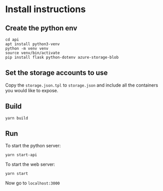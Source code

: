 # Install instructions

## Create the python env

```
cd api
apt install python3-venv
python -m venv venv
source venv/bin/activate
pip install flask python-dotenv azure-storage-blob
```

## Set the storage accounts to use

Copy the `storage.json.tpl` to `storage.json` and include all the containers
you would like to expose.

## Build

```
yarn build
```

## Run

To start the python server:

```
yarn start-api
```

To start the web server:

```
yarn start
```

Now go to `localhost:3000`
